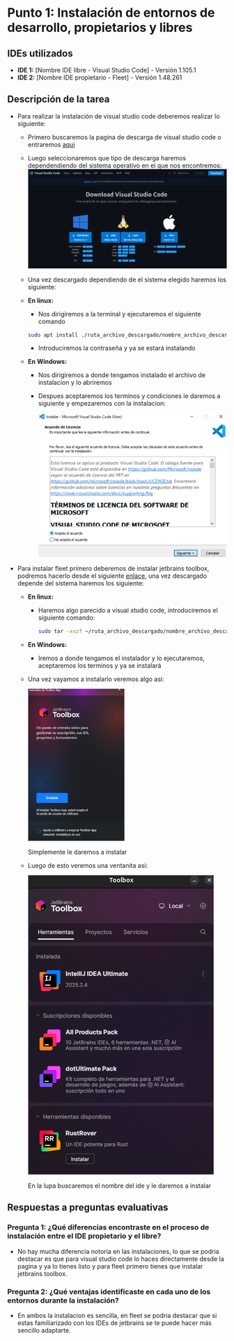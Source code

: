 # Punto 1: Instalación de entornos de desarrollo, propietarios y libres

## IDEs utilizados
- **IDE 1:** [Nombre IDE libre - Visual Studio Code] - Versión 1.105.1
- **IDE 2:** [Nombre IDE propietario - Fleet] - Versión 1.48.261

## Descripción de la tarea
- Para realizar la instalación de visual studio code deberemos realizar lo siguiente:

    - Primero buscaremos la pagina de descarga de visual studio code o entraremos [aqui](https://code.visualstudio.com/Download)
    - Luego seleccionaremos que tipo de descarga haremos dependendiendo del sistema operativo en el que nos encontremos:
        ![descargasvscode](capturas/punto1_ide1_instalacion.png)

    - Una vez descargado dependiendo de el sistema elegido haremos los siguiente:
    - **En linux:**
        - Nos dirigiremos a la terminal y ejecutaremos el siguiente comando
        ```bash
        sudo apt install ./ruta_archivo_descargado/nombre_archivo_descargado
        ```
        - Introduciremos la contraseña y ya se estará instalando

    - **En Windows:**
        - Nos dirigiremos a donde tengamos instalado el archivo de instalacion y lo abriremos
        - Despues aceptaremos los terminos y condiciones le daremos a siguiente y empezaremos con la instalacion:

            ![Descarga windows](capturas/punto1_ide1_instalacion2.png)

- Para instalar fleet primero deberemos de instalar jetbrains toolbox, podremos hacerlo desde el siguiente [enlace](https://www.jetbrains.com/es-es/toolbox-app/), una vez descargado depende del sistema haremos los siguiente:

    - **En linux:**

        - Haremos algo parecido a visual studio code, introduciremos el siguiente comando:
            ```bash
            sudo tar -xvzf ~/ruta_archivo_descargado/nombre_archivo_descargado
            ```

    - **En Windows:**

        - Iremos a donde tengamos el instalador y lo ejecutaremos, aceptaremos los terminos y ya se instalará

    - Una vez vayamos a instalarlo veremos algo asi:

        ![alt text](capturas/punto1_ide2_instalacion.png)
        
        Simplemente le daremos a instalar

    - Luego de esto veremos una ventanita asi:

        ![alt text](capturas/punto1_ide2_instalacion2.png)

        En la lupa buscaremos el nombre del ide y le daremos a instalar
## Respuestas a preguntas evaluativas

### Pregunta 1: ¿Qué diferencias encontraste en el proceso de instalación entre el IDE propietario y el libre?
- No hay mucha diferencia notoria en las instalaciones, lo que se podria destacar es que para visual studio code lo haces directamente desde la pagina y ya lo tienes listo y para fleet primero tienes que instalar jetbrains toolbox.

### Pregunta 2: ¿Qué ventajas identificaste en cada uno de los entornos durante la instalación?
- En ambos la instalacion es sencilla, en fleet se podria destacar que si estas familiarizado con los IDEs de jetbrains se te puede hacer más sencillo adaptarte.

